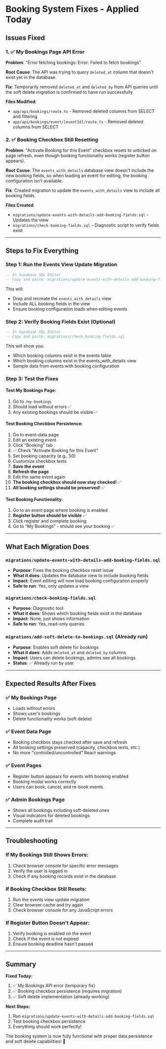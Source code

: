 # Booking System Fixes - Applied Today

## Issues Fixed

### 1. ✅ My Bookings Page API Error
**Problem**: "Error fetching bookings: Error: Failed to fetch bookings"

**Root Cause**: The API was trying to query `deleted_at` column that doesn't exist yet in the database.

**Fix**: Temporarily removed `deleted_at` and `deleted_by` from API queries until the soft delete migration is confirmed to have run successfully.

**Files Modified**:
- `app/api/bookings/route.ts` - Removed deleted columns from SELECT and filtering
- `app/api/bookings/event/[eventId]/route.ts` - Removed deleted columns from SELECT

### 2. ✅ Booking Checkbox Still Resetting
**Problem**: "Activate Booking for this Event" checkbox resets to unticked on page refresh, even though booking functionality works (register button appears).

**Root Cause**: The `events_with_details` database view doesn't include the new booking fields, so when loading an event for editing, the booking configuration isn't available.

**Fix**: Created migration to update the `events_with_details` view to include all booking fields.

**Files Created**:
- `migrations/update-events-with-details-add-booking-fields.sql` - Updates the view
- `migrations/check-booking-fields.sql` - Diagnostic script to verify fields exist

---

## Steps to Fix Everything

### Step 1: Run the Events View Update Migration
```sql
-- In Supabase SQL Editor
-- Copy and paste: migrations/update-events-with-details-add-booking-fields.sql
```

This will:
- Drop and recreate the `events_with_details` view
- Include ALL booking fields in the view
- Ensure booking configuration loads when editing events

### Step 2: Verify Booking Fields Exist (Optional)
```sql
-- In Supabase SQL Editor  
-- Copy and paste: migrations/check-booking-fields.sql
```

This will show you:
- Which booking columns exist in the events table
- Which booking columns exist in the events_with_details view
- Sample data from events with booking configuration

### Step 3: Test the Fixes

#### Test My Bookings Page:
1. Go to `/my-bookings`
2. Should load without errors ✅
3. Any existing bookings should be visible ✅

#### Test Booking Checkbox Persistence:
1. Go to event-data page
2. Edit an existing event
3. Click "Booking" tab
4. ✅ Check "Activate Booking for this Event"
5. Set booking capacity (e.g., 50)
6. Customize checkbox texts
7. **Save the event**
8. **Refresh the page**
9. Edit the same event again
10. **The booking checkbox should now stay checked!** ✅
11. **All booking settings should be preserved!** ✅

#### Test Booking Functionality:
1. Go to an event page where booking is enabled
2. **Register button should be visible** ✅
3. Click register and complete booking
4. Go to "My Bookings" - should see your booking ✅

---

## What Each Migration Does

### `migrations/update-events-with-details-add-booking-fields.sql`
- **Purpose**: Fixes the booking checkbox reset issue
- **What it does**: Updates the database view to include booking fields
- **Impact**: Event editing will now load booking configuration properly
- **Safe to run**: Yes, only updates a view

### `migrations/check-booking-fields.sql`
- **Purpose**: Diagnostic tool
- **What it does**: Shows which booking fields exist in the database
- **Impact**: None, just shows information
- **Safe to run**: Yes, read-only queries

### `migrations/add-soft-delete-to-bookings.sql` (Already run)
- **Purpose**: Enables soft delete for bookings
- **What it does**: Adds `deleted_at` and `deleted_by` columns
- **Impact**: Users can delete bookings, admins see all bookings
- **Status**: ✅ Already run by user

---

## Expected Results After Fixes

### ✅ My Bookings Page
- Loads without errors
- Shows user's bookings
- Delete functionality works (soft delete)

### ✅ Event Data Page
- Booking checkbox stays checked after save and refresh
- All booking settings preserved (capacity, checkbox texts, etc.)
- No more "controlled/uncontrolled" React warnings

### ✅ Event Pages
- Register button appears for events with booking enabled
- Booking modal works correctly
- Users can book, cancel, and re-book events

### ✅ Admin Bookings Page
- Shows all bookings including soft-deleted ones
- Visual indicators for deleted bookings
- Complete audit trail

---

## Troubleshooting

### If My Bookings Still Shows Errors:
1. Check browser console for specific error messages
2. Verify the user is logged in
3. Check if any booking records exist in the database

### If Booking Checkbox Still Resets:
1. Run the events view update migration
2. Clear browser cache and try again
3. Check browser console for any JavaScript errors

### If Register Button Doesn't Appear:
1. Verify booking is enabled on the event
2. Check if the event is not expired
3. Ensure booking deadline hasn't passed

---

## Summary

**Fixed Today:**
1. ✅ My Bookings API error (temporary fix)
2. ✅ Booking checkbox persistence (requires migration)
3. ✅ Soft delete implementation (already working)

**Next Steps:**
1. Run `migrations/update-events-with-details-add-booking-fields.sql`
2. Test booking checkbox persistence
3. Everything should work perfectly!

The booking system is now fully functional with proper data persistence and soft delete capabilities! 🎉
